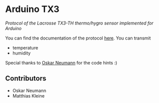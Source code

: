 # Arduino TX3

*Protocol of the Lacrosse TX3-TH thermo/hygro sensor implemented for Arduino*

You can find the documentation of the protocol [here](http://www.f6fbb.org/domo/sensors/tx3_th.php). You can transmit

- temperature
- humidity

Special thanks to [Oskar Neumann](https://github.com/oskarn97) for the code hints :)

## Contributors

- Oskar Neumann
- Matthias Kleine
